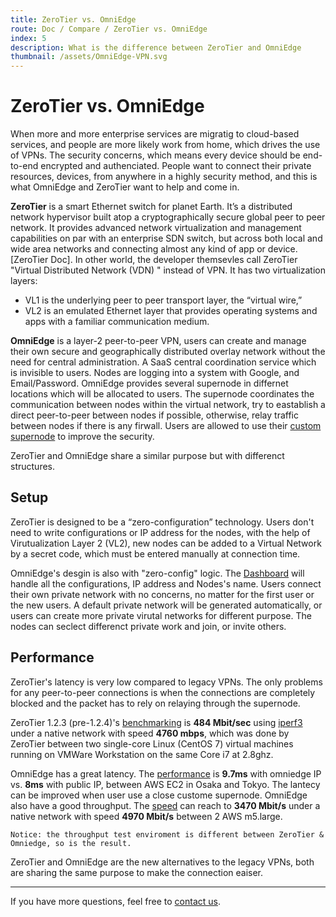 ```yaml
---
title: ZeroTier vs. OmniEdge
route: Doc / Compare / ZeroTier vs. OmniEdge
index: 5
description: What is the difference between ZeroTier and OmniEdge
thumbnail: /assets/OmniEdge-VPN.svg
---
```


# ZeroTier vs. OmniEdge

When more and more enterprise services are migratig to cloud-based services, and people are more likely work from home, which drives the use of VPNs. The security concerns, which means every device should be end-to-end encrypted and authenciated. People want to connect their private resources, devices, from anywhere in a highly security method, and this is what OmniEdge and ZeroTier want to help and come in.


**ZeroTier** is a smart Ethernet switch for planet Earth. It’s a distributed network hypervisor built atop a cryptographically secure global peer to peer network. It provides advanced network virtualization and management capabilities on par with an enterprise SDN switch, but across both local and wide area networks and connecting almost any kind of app or device.[ZeroTier Doc]. In other world, the developer themsevles call ZeroTier "Virtual Distributed Network (VDN) " instead of VPN. It has two virtualization layers: 

- VL1 is the underlying peer to peer transport layer, the “virtual wire,” 
- VL2 is an emulated Ethernet layer that provides operating systems and apps with a familiar communication medium.

**OmniEdge** is a layer-2 peer-to-peer VPN, users can create and manage their own secure and geographically distributed overlay network without the need for central administration. A SaaS central coordination service which is invisible to users. Nodes are logging into a system with Google, and Email/Password. OmniEdge provides several supernode in differnet locations which will be allocated to users. The supernode coordinates the communication between nodes within the virtual network, try to eastablish a direct peer-to-peer between nodes if possible, otherwise, relay traffic between nodes if there is any firwall. Users are allowed to use their [custom supernode](/docs#6-customize-supernode) to improve the security. 


ZeroTier and OmniEdge share a similar purpose but with differenct structures. 

## Setup

ZeroTier is designed to be a “zero-configuration” technology. Users don't need to write configurations or IP address for the nodes, with the help of Virutualization Layer 2 (VL2), new nodes can be added to a Virtual Network by a secret code, which must be entered manually at connection time. 

OmniEdge's desgin is also with "zero-config" logic. The [Dashboard](/docs/article/Admin) will handle all the configurations, IP address and Nodes's name. Users connect their own private network with no concerns, no matter for the first user or the new users. A default private network will be generated automatically, or users can create more private virutal networks for different purpose. The nodes can seclect differenct private work and join, or invite others. 

## Performance

ZeroTier's latency is very low compared to legacy VPNs. The only problems for any peer-to-peer connections is when the connections are completely blocked and the packet has to rely on relaying through the supernode. 

ZeroTier 1.2.3 (pre-1.2.4)'s [benchmarking](https://www.zerotier.com/2017/04/20/benchmarking-zerotier-vs-openvpn-and-linux-ipsec/) is **484 Mbit/sec** using [iperf3](https://iperf.fr/) under a native network with speed **4760 mbps**, which was done by ZeroTier between two single-core Linux (CentOS 7) virtual machines running on VMWare Workstation on the same Core i7 at 2.8ghz. 

OmniEdge has a great latency. The [performance](https://twitter.com/omniedgeio/status/1502653680385896450?s=20&t=EL13zwfh7ps51Rmnxh3deQ) is **9.7ms** with omniedge IP vs. **8ms** with public IP, between AWS EC2 in Osaka and Tokyo. The lantecy can be improved when user use a close custome supernode. OmniEdge also have a good throughput. The [speed](https://omniedge.io/docs/article/Architecture&Performance) can reach to **3470 Mbit/s** under a native network with speed **4970 Mbit/s** between 2 AWS m5.large. 

```
Notice: the throughput test enviroment is different between ZeroTier & Omniedge, so is the result.
```

ZeroTier and OmniEdge are the new alternatives to the legacy VPNs, both are sharing the same purpose to make the connection eaiser.


-----

If you have more questions, feel free to [contact us](mailto:support@omniedge.io).